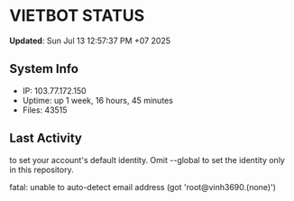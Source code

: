 # VIETBOT STATUS
**Updated**: Sun Jul 13 12:57:37 PM +07 2025

## System Info
- IP: 103.77.172.150
- Uptime: up 1 week, 16 hours, 45 minutes
- Files: 43515

## Last Activity

to set your account's default identity.
Omit --global to set the identity only in this repository.

fatal: unable to auto-detect email address (got 'root@vinh3690.(none)')
